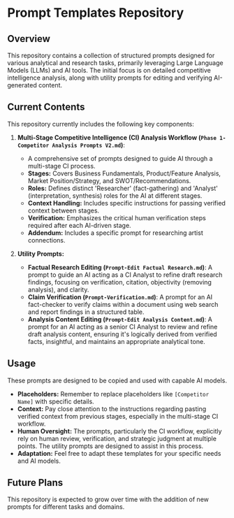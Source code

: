 # Prompt Templates Repository

## Overview

This repository contains a collection of structured prompts designed for various analytical and research tasks, primarily leveraging Large Language Models (LLMs) and AI tools. The initial focus is on detailed competitive intelligence analysis, along with utility prompts for editing and verifying AI-generated content.

## Current Contents

This repository currently includes the following key components:

1.  **Multi-Stage Competitive Intelligence (CI) Analysis Workflow (`Phase 1-Competitor Analysis Prompts V2.md`)**:
    * A comprehensive set of prompts designed to guide AI through a multi-stage CI process.
    * **Stages:** Covers Business Fundamentals, Product/Feature Analysis, Market Position/Strategy, and SWOT/Recommendations.
    * **Roles:** Defines distinct 'Researcher' (fact-gathering) and 'Analyst' (interpretation, synthesis) roles for the AI at different stages.
    * **Context Handling:** Includes specific instructions for passing verified context between stages.
    * **Verification:** Emphasizes the critical human verification steps required after each AI-driven stage.
    * **Addendum:** Includes a specific prompt for researching artist connections.

2.  **Utility Prompts:**
    * **Factual Research Editing (`Prompt-Edit Factual Research.md`)**: A prompt to guide an AI acting as a CI Analyst to refine draft research findings, focusing on verification, citation, objectivity (removing analysis), and clarity.
    * **Claim Verification (`Prompt-Verification.md`)**: A prompt for an AI fact-checker to verify claims within a document using web search and report findings in a structured table.
    * **Analysis Content Editing (`Prompt-Edit Analysis Content.md`)**: A prompt for an AI acting as a senior CI Analyst to review and refine draft analysis content, ensuring it's logically derived from verified facts, insightful, and maintains an appropriate analytical tone.

## Usage

These prompts are designed to be copied and used with capable AI models.

* **Placeholders:** Remember to replace placeholders like `[Competitor Name]` with specific details.
* **Context:** Pay close attention to the instructions regarding pasting verified context from previous stages, especially in the multi-stage CI workflow.
* **Human Oversight:** The prompts, particularly the CI workflow, explicitly rely on human review, verification, and strategic judgment at multiple points. The utility prompts are designed to assist in this process.
* **Adaptation:** Feel free to adapt these templates for your specific needs and AI models.

## Future Plans

This repository is expected to grow over time with the addition of new prompts for different tasks and domains.

